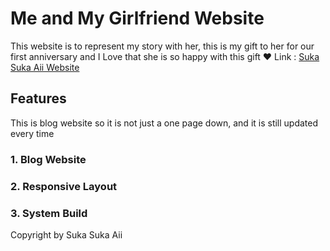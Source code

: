 # Me and My Girlfriend Website
This website is to represent my story with her, this is my gift to her for our first anniversary and I Love that she is so happy with this gift ❤️
Link : [Suka Suka Aii Website](elsamrafisptr.github.io)

## Features
This is blog website so it is not just a one page down, and it is still updated every time
### 1. Blog Website
### 2. Responsive Layout
### 3. System Build

Copyright by Suka Suka Aii




